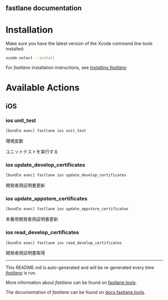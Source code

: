 fastlane documentation
----

# Installation

Make sure you have the latest version of the Xcode command line tools installed:

```sh
xcode-select --install
```

For _fastlane_ installation instructions, see [Installing _fastlane_](https://docs.fastlane.tools/#installing-fastlane)

# Available Actions

## iOS

### ios unit_test

```sh
[bundle exec] fastlane ios unit_test
```

環境変数

ユニットテストを実行する

### ios update_develop_certificates

```sh
[bundle exec] fastlane ios update_develop_certificates
```

開発者用証明書更新

### ios update_appstore_certificates

```sh
[bundle exec] fastlane ios update_appstore_certificates
```

本番用開発者用証明書更新

### ios read_develop_certificates

```sh
[bundle exec] fastlane ios read_develop_certificates
```

開発者用証明書取得

----

This README.md is auto-generated and will be re-generated every time [_fastlane_](https://fastlane.tools) is run.

More information about _fastlane_ can be found on [fastlane.tools](https://fastlane.tools).

The documentation of _fastlane_ can be found on [docs.fastlane.tools](https://docs.fastlane.tools).
